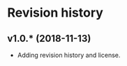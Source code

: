 Revision history
================

v1.0.* (2018-11-13)
-------------------

* Adding revision history and license.
